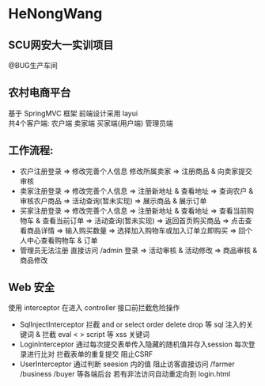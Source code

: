# HeNongWang

## SCU网安大一实训项目  
@BUG生产车间
  
## 农村电商平台  
基于 SpringMVC 框架 前端设计采用 layui  
共4个客户端: 农户端 卖家端 买家端(用户端) 管理员端  
  
## 工作流程:   
- 农户注册登录 => 修改完善个人信息 修改所属卖家 => 注册商品 & 向卖家提交审核  
- 卖家注册登录 => 修改完善个人信息 => 注册新地址 & 查看地址 => 查询农户 & 审核农户商品 => 活动查询(暂未实现) => 展示商品 & 展示订单  
- 买家注册登录 => 修改完善个人信息 => 注册新地址 & 查看地址 => 查看当前购物车 & 查看当前订单 => 活动查询(暂未实现) => 返回首页购买商品 => 点击查看商品详情 => 输入购买数量 => 选择加入购物车或加入订单立即购买 => 回个人中心查看购物车 & 订单  
- 管理员无法注册 直接访问 /admin 登录 => 活动审核 & 活动修改 => 商品审核 & 商品修改

## Web 安全  
使用 interceptor 在进入 controller 接口前拦截危险操作  
- SqlInjectInterceptor 拦截 and or select order delete drop 等 sql 注入的关键词 & 拦截 eval < > script 等 xss 关键词
- LoginInterceptor 通过每次提交表单传入隐藏的随机值并存入session 每次登录进行比对 拦截表单的重复提交 阻止CSRF
- UserInterceptor 通过判断 seesion 内的值 阻止访客直接访问 /farmer /business /buyer 等各端后台 若有非法访问自动重定向到 login.html
